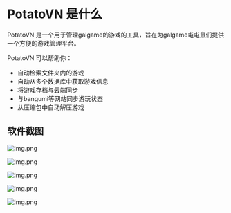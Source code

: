 ﻿---
order: 2
---
# PotatoVN 是什么

PotatoVN 是一个用于管理galgame的游戏的工具，旨在为galgame屯屯鼠们提供一个方便的游戏管理平台。

PotatoVN 可以帮助你：
- 自动检索文件夹内的游戏
- 自动从多个数据库中获取游戏信息
- 将游戏存档与云端同步
- 与bangumi等网站同步游玩状态
- 从压缩包中自动解压游戏

## 软件截图
![img.png](/usage/brief1.jpg)

![img.png](/usage/brief2.jpg)

![img.png](/usage/brief3.jpg)

![img.png](/usage/brief4.jpg)

![img.png](/usage/brief5.png)